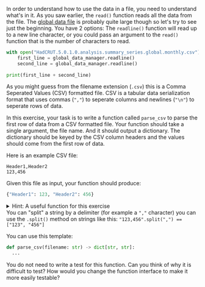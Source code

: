 In order to understand how to use the data in a file, you need to understand what's in it. As you
saw earlier, the `read()` function reads all the data from the file. The
[global data file](media/HadCRUT.5.0.1.0.analysis.summary_series.global.monthly.csv) is probably
quite large though so let's try to see just the beginning.
You have 2 options: The `readline()` function will read up to a new line character, or you could pass
an argument to the `read()` function that is the number of characters to read.


```python
with open("HadCRUT.5.0.1.0.analysis.summary_series.global.monthly.csv") as global_data_manager:
    first_line = global_data_manager.readline()
    second_line = global_data_manager.readline()
    
print(first_line + second_line)
```

As you might guess from the filename extension (`.csv`) this is a Comma Seperated Values (CSV)
formatted file. CSV is a tabular data serialization format that uses commas (`","`) to seperate
columns and newlines (`"\n"`) to seperate rows of data.

In this exercise, your task is to write a function called `parse_csv` to parse the first row of data
from a CSV formatted file. Your function should take a single argument, the file name. And it
should output a dictionary. The dictionary should be keyed by the CSV column headers and the values
should come from the first row of data.

Here is an example CSV file:

```
Header1,Header2
123,456
```

Given this file as input, your function should produce:

```python
{"Header1": 123, "Header2": 456}
```

<details>
  <summary>Hint: A useful function for this exercise<summary>
  You can "split" a string by a delimiter (for example a <code>","</code> character) you can use the
  <code>.split()</code> method on strings like this: <code>"123,456".split(",") == ["123", "456"]</code>
</details>

You can use this template:

```python
def parse_csv(filename: str) -> dict[str, str]:
  ...
```

You do not need to write a test for this function. Can you think of why it is difficult to test?
How would you change the function interface to make it more easily testable?
